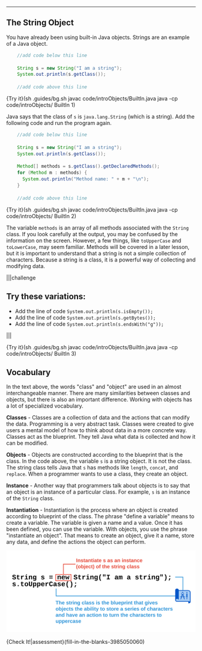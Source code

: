----------

## The String Object

You have already been using built-in Java objects. Strings are an example of a Java object.

```java
    //add code below this line

    String s = new String("I am a string");
    System.out.println(s.getClass());

    //add code above this line
```

{Try it}(sh .guides/bg.sh javac code/introObjects/BuiltIn.java java -cp code/introObjects/ BuiltIn 1)

Java says that the class of `s` is `java.lang.String` (which is a string). Add the following code and run the program again.

```java
    //add code below this line

    String s = new String("I am a string");
    System.out.println(s.getClass());
    
    Method[] methods = s.getClass().getDeclaredMethods();
    for (Method m : methods) {
      System.out.println("Method name: " + m + "\n");
    }

    //add code above this line
```

{Try it}(sh .guides/bg.sh javac code/introObjects/BuiltIn.java java -cp code/introObjects/ BuiltIn 2)

The variable `methods` is an array of all methods associated with the `String` class. If you look carefully at the output, you may be confused by the information on the screen. However, a few things, like `toUpperCase` and `toLowerCase`, may seem familiar. Methods will be covered in a later lesson, but it is important to understand that a string is not a simple collection of characters. Because a string is a class, it is a powerful way of collecting and modifying data.

|||challenge
## Try these variations:
* Add the line of code `System.out.println(s.isEmpty());`
* Add the line of code `System.out.println(s.getBytes());`
* Add the line of code `System.out.println(s.endsWith("g"));`

|||

{Try it}(sh .guides/bg.sh javac code/introObjects/BuiltIn.java java -cp code/introObjects/ BuiltIn 3)

## Vocabulary

In the text above, the words "class" and "object" are used in an almost interchangeable manner. There are many similarities between classes and objects, but there is also an important difference. Working with objects has a lot of specialized vocabulary. 

**Classes** - Classes are a collection of data and the actions that can modify the data. Programming is a very abstract task. Classes were created to give users a mental model of how to think about data in a more concrete way. Classes act as the blueprint. They tell Java what data is collected and how it can be modified.

**Objects** - Objects are constructed according to the blueprint that is the class. In the code above, the variable `s` is a string object. It is not the class. The string class tells Java that `s` has methods like `length`, `concat`, and `replace`. When a programmer wants to use a class, they create an object.

**Instance** - Another way that programmers talk about objects is to say that an object is an instance of a particular class. For example, `s` is an instance of the `String` class.

**Instantiation** - Instantiation is the process where an object is created according to blueprint of the class. The phrase "define a variable" means to create a variable. The variable is given a name and a value. Once it has been defined, you can use the variable. With objects, you use the phrase "instantiate an object". That means to create an object, give it a name, store any data, and define the actions the object can perform.

![Class vs Object](.guides/img/intro/java_class_v_object.png)

{Check It!|assessment}(fill-in-the-blanks-3985050060)
